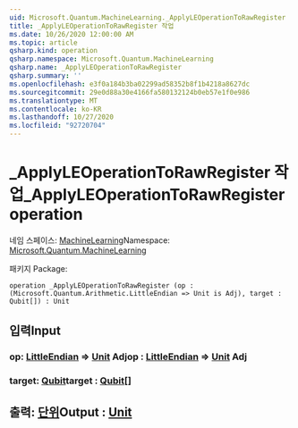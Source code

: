 ```yaml
---
uid: Microsoft.Quantum.MachineLearning._ApplyLEOperationToRawRegister
title: _ApplyLEOperationToRawRegister 작업
ms.date: 10/26/2020 12:00:00 AM
ms.topic: article
qsharp.kind: operation
qsharp.namespace: Microsoft.Quantum.MachineLearning
qsharp.name: _ApplyLEOperationToRawRegister
qsharp.summary: ''
ms.openlocfilehash: e3f0a184b3ba02299ad58352b8f1b4218a8627dc
ms.sourcegitcommit: 29e0d88a30e4166fa580132124b0eb57e1f0e986
ms.translationtype: MT
ms.contentlocale: ko-KR
ms.lasthandoff: 10/27/2020
ms.locfileid: "92720704"
---
```

# <a name="_applyleoperationtorawregister-operation"></a><span data-ttu-id="e7f9a-102">_ApplyLEOperationToRawRegister 작업</span><span class="sxs-lookup"><span data-stu-id="e7f9a-102">_ApplyLEOperationToRawRegister operation</span></span>

<span data-ttu-id="e7f9a-103">네임 스페이스: [MachineLearning](xref:Microsoft.Quantum.MachineLearning)</span><span class="sxs-lookup"><span data-stu-id="e7f9a-103">Namespace: [Microsoft.Quantum.MachineLearning](xref:Microsoft.Quantum.MachineLearning)</span></span>

<span data-ttu-id="e7f9a-104">패키지 [](https://nuget.org/packages/)</span><span class="sxs-lookup"><span data-stu-id="e7f9a-104">Package: [](https://nuget.org/packages/)</span></span>




```qsharp
operation _ApplyLEOperationToRawRegister (op : (Microsoft.Quantum.Arithmetic.LittleEndian => Unit is Adj), target : Qubit[]) : Unit
```


## <a name="input"></a><span data-ttu-id="e7f9a-105">입력</span><span class="sxs-lookup"><span data-stu-id="e7f9a-105">Input</span></span>

### <a name="op--littleendian--unit-adj"></a><span data-ttu-id="e7f9a-106">op: [LittleEndian](xref:Microsoft.Quantum.Arithmetic.LittleEndian) => [Unit](xref:microsoft.quantum.lang-ref.unit) Adj</span><span class="sxs-lookup"><span data-stu-id="e7f9a-106">op : [LittleEndian](xref:Microsoft.Quantum.Arithmetic.LittleEndian) => [Unit](xref:microsoft.quantum.lang-ref.unit) Adj</span></span>




### <a name="target--qubit"></a><span data-ttu-id="e7f9a-107">target: [Qubit](xref:microsoft.quantum.lang-ref.qubit)</span><span class="sxs-lookup"><span data-stu-id="e7f9a-107">target : [Qubit](xref:microsoft.quantum.lang-ref.qubit)[]</span></span>





## <a name="output--unit"></a><span data-ttu-id="e7f9a-108">출력: [단위](xref:microsoft.quantum.lang-ref.unit)</span><span class="sxs-lookup"><span data-stu-id="e7f9a-108">Output : [Unit](xref:microsoft.quantum.lang-ref.unit)</span></span>

